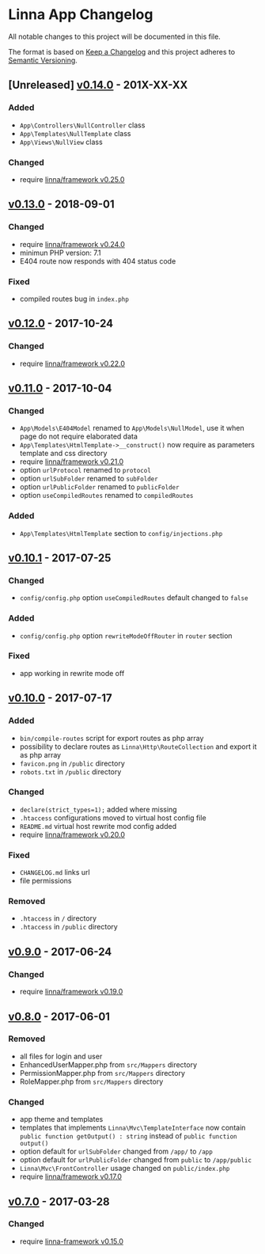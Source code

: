 
# Linna App Changelog

All notable changes to this project will be documented in this file.

The format is based on [Keep a Changelog](http://keepachangelog.com/)
and this project adheres to [Semantic Versioning](http://semver.org/).

## [Unreleased] [v0.14.0](https://github.com/linna/app/compare/v0.13.0...v0.14.0) - 201X-XX-XX

### Added
* `App\Controllers\NullController` class
* `App\Templates\NullTemplate` class
* `App\Views\NullView` class

### Changed
* require [linna/framework v0.25.0](https://github.com/linna/framework/releases/tag/v0.25.0)

## [v0.13.0](https://github.com/linna/app/compare/v0.12.0...v0.13.0) - 2018-09-01

### Changed
* require [linna/framework v0.24.0](https://github.com/linna/framework/releases/tag/v0.24.0)
* minimun PHP version: 7.1
* E404 route now responds with 404 status code

### Fixed
* compiled routes bug in `index.php`

## [v0.12.0](https://github.com/linna/app/compare/v0.11.0...v0.12.0) - 2017-10-24

### Changed
* require [linna/framework v0.22.0](https://github.com/linna/framework/releases/tag/v0.22.0)

## [v0.11.0](https://github.com/linna/app/compare/v0.10.1...v0.11.0) - 2017-10-04

### Changed
* `App\Models\E404Model` renamed to `App\Models\NullModel`, use it when page do not require elaborated data
* `App\Templates\HtmlTemplate->__construct()` now require as parameters template and css directory
* require [linna/framework v0.21.0](https://github.com/linna/framework/releases/tag/v0.21.0)
* option `urlProtocol` renamed to `protocol`
* option `urlSubFolder` renamed to `subFolder`
* option `urlPublicFolder` renamed to `publicFolder`
* option `useCompiledRoutes` renamed to `compiledRoutes`

### Added
* `App\Templates\HtmlTemplate` section to `config/injections.php`

## [v0.10.1](https://github.com/linna/app/compare/v0.10.0...v0.10.1) - 2017-07-25

### Changed
* `config/config.php` option `useCompiledRoutes` default changed to `false`

### Added
* `config/config.php` option `rewriteModeOffRouter` in `router` section

### Fixed
* app working in rewrite mode off

## [v0.10.0](https://github.com/linna/app/compare/v0.9.0...v0.10.0) - 2017-07-17

### Added
* `bin/compile-routes` script for export routes as php array
* possibility to declare routes as `Linna\Http\RouteCollection` and export it as php array
* `favicon.png` in `/public` directory
* `robots.txt` in `/public` directory

### Changed
* `declare(strict_types=1);` added where missing
* `.htaccess` configurations moved to virtual host config file
* `README.md` virtual host rewrite mod config added
* require [linna/framework v0.20.0](https://github.com/linna/framework/releases/tag/v0.20.0)

### Fixed
* `CHANGELOG.md` links url
* file permissions

### Removed
* `.htaccess` in `/` directory
* `.htaccess` in `/public` directory

## [v0.9.0](https://github.com/linna/app/v0.8.0...v0.9.0) - 2017-06-24

### Changed
* require [linna/framework v0.19.0](https://github.com/linna/framework/releases/tag/v0.19.0)

## [v0.8.0](https://github.com/linna/app/compare/v0.7.0...v0.8.0) - 2017-06-01

### Removed
* all files for login and user
* EnhancedUserMapper.php from `src/Mappers` directory
* PermissionMapper.php from `src/Mappers` directory
* RoleMapper.php from `src/Mappers` directory

### Changed
* app theme and templates
* templates that implements `Linna\Mvc\TemplateInterface` now contain `public function getOutput() : string` instead of `public function output()`
* option default for `urlSubFolder` changed from `/app/` to `/app`
* option default for `urlPublicFolder` changed from `public` to `/app/public`
* `Linna\Mvc\FrontController` usage changed on `public/index.php`
* require [linna/framework v0.17.0](https://github.com/linna/framework/releases/tag/v0.17.0)

## [v0.7.0](https://github.com/linna/app/compare/v0.6.1...v0.7.0) - 2017-03-28

### Changed
* require [linna-framework v0.15.0](https://github.com/linna/framework/releases/tag/v0.15.0)
